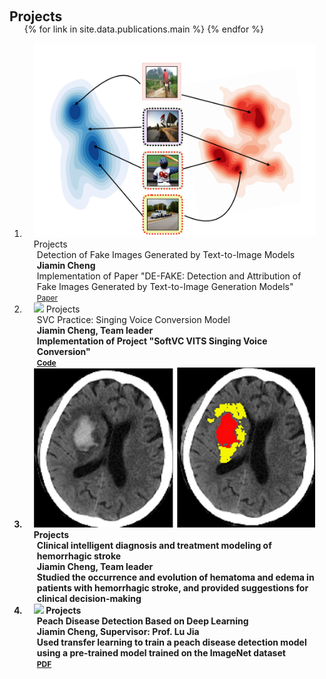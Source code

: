 <h1 id="publications"></h1>

<h2 style="margin: 60px 0px -15px;">Projects</h2>


<div class="publications">
<ol class="bibliography">

{% for link in site.data.publications.main %}
{% endfor %}
<li>
<div class="pub-row">
  <div class="col-sm-3 abbr" style="position: relative;padding-right: 15px;padding-left: 15px;">
    <img src="files/proj/defake/fig.png" class="teaser img-fluid z-depth-1">
            <abbr class="badge">Projects</abbr>
  </div>
  <div class="col-sm-9" style="position: relative;padding-right: 15px;padding-left: 20px;">
      <div class="title">Detection of Fake Images Generated by Text-to-Image Models</div>
      <div class="author"><strong>Jiamin Cheng</strong></div>
      <div class="periodical">Implementation of Paper "DE-FAKE: Detection and Attribution of Fake Images Generated by Text-to-Image Generation Models"</div>
    <div class="links">
      <a href="https://arxiv.org/abs/2210.06998" class="btn btn-sm z-depth-0" role="button" target="_blank" style="font-size:12px;">Paper</a>
    </div>
  </div>
</div>
</li>



<li>
<div class="pub-row">
  <div class="col-sm-3 abbr" style="position: relative;padding-right: 15px;padding-left: 15px;">
    <img src="files/proj/svc" class="teaser img-fluid z-depth-1">
            <abbr class="badge">Projects</abbr>
  </div>
  <div class="col-sm-9" style="position: relative;padding-right: 15px;padding-left: 20px;">
      <div class="title">SVC Practice: Singing Voice Conversion Model</div>
      <div class="author"><strong><strong>Jiamin Cheng</strong>, Team leader</div>
      <div class="periodical">Implementation of Project "SoftVC VITS Singing Voice Conversion"</div>
    <div class="links">
      <a href="https://github.com/svc-develop-team/so-vits-svc" class="btn btn-sm z-depth-0" role="button" target="_blank" style="font-size:12px;">Code</a>
    </div>
  </div>
</div>
</li>



<li>
<div class="pub-row">
  <div class="col-sm-3 abbr" style="position: relative;padding-right: 15px;padding-left: 15px;">
    <img src="files/proj/model2023/fig.png" class="teaser img-fluid z-depth-1">
            <abbr class="badge">Projects</abbr>
  </div>
  <div class="col-sm-9" style="position: relative;padding-right: 15px;padding-left: 20px;">
      <div class="title">Clinical intelligent diagnosis and treatment modeling of hemorrhagic stroke</div>
      <div class="author"><strong>Jiamin Cheng</strong>, Team leader</div>
      <div class="periodical">Studied the occurrence and evolution of hematoma and edema in patients with hemorrhagic stroke, and provided suggestions for clinical decision-making</div>
    <div class="links">
    </div>
  </div>
</div>
</li>



<li>
<div class="pub-row">
  <div class="col-sm-3 abbr" style="position: relative;padding-right: 15px;padding-left: 15px;">
    <img src="files/proj/peach2022/demo.gif" class="teaser img-fluid z-depth-1">
            <abbr class="badge">Projects</abbr>
  </div>
  <div class="col-sm-9" style="position: relative;padding-right: 15px;padding-left: 20px;">
      <div class="title">Peach Disease Detection Based on Deep Learning</div>
      <div class="author"><strong>Jiamin Cheng</strong>, Supervisor: Prof. Lu Jia</div>
      <div class="periodical">Used transfer learning to train a peach disease detection model using a pre-trained model trained on the ImageNet dataset</div>
    <div class="links">
      <a href="files/proj/peach2022/peach2022.pdf" class="btn btn-sm z-depth-0" role="button" target="_blank" style="font-size:12px;">PDF</a>
    </div>
  </div>
</div>
</li>

</ol>
</div>
